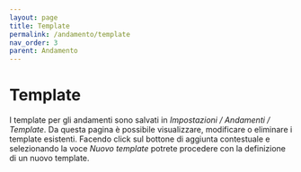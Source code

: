 ```yaml
---
layout: page
title: Template
permalink: /andamento/template
nav_order: 3
parent: Andamento
---
```


# Template

I template per gli andamenti sono salvati in *Impostazioni / Andamenti / Template*. Da questa pagina è possibile visualizzare, modificare o eliminare i template esistenti. Facendo click sul bottone di aggiunta contestuale e selezionando la voce *Nuovo template* potrete procedere con la definizione di un nuovo template.
